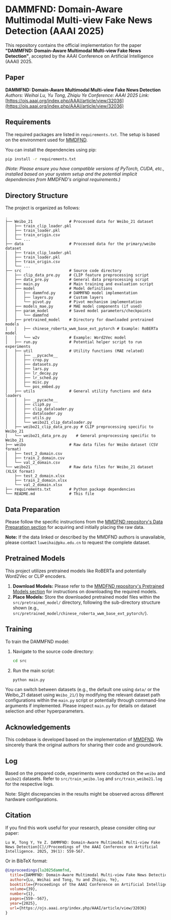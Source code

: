 # DAMMFND: Domain-Aware Multimodal Multi-view Fake News Detection (AAAI 2025)

This repository contains the official implementation for the paper **"DAMMFND: Domain-Aware Multimodal Multi-view Fake News Detection"**, accepted by the AAAI Conference on Artificial Intelligence (AAAI) 2025.

## Paper

**DAMMFND: Domain-Aware Multimodal Multi-view Fake News Detection**
*Authors: Weihai Lu, Yu Tong, Zhiqiu Ye*
*Conference: AAAI 2025*
*Link:* [https://ojs.aaai.org/index.php/AAAI/article/view/32036](https://ojs.aaai.org/index.php/AAAI/article/view/32036)

## Requirements

The required packages are listed in `requirements.txt`. The setup is based on the environment used for [MMDFND](https://github.com/yutchina/MMDFND/tree/main).

You can install the dependencies using pip:
```bash
pip install -r requirements.txt
```
*(Note: Please ensure you have compatible versions of PyTorch, CUDA, etc., installed based on your system setup and the potential implicit dependencies from MMDFND's original requirements.)*

## Directory Structure

The project is organized as follows:

```text
.
├── Weibo_21                # Processed data for Weibo_21 dataset
│   ├── train_clip_loader.pkl
│   ├── train_loader.pkl
│   ├── train_origin.csv
│   └── ...
├── data                    # Processed data for the primary/weibo dataset 
│   ├── train_clip_loader.pkl
│   ├── train_loader.pkl
│   ├── train_origin.csv
│   └── ...
├── src                     # Source code directory
│   ├── clip_data_pre.py    # CLIP feature preprocessing script
│   ├── data_pre.py         # General data preprocessing script
│   ├── main.py             # Main training and evaluation script
│   ├── model               # Model definitions
│   │   ├── dammfnd.py      # DAMMFND model implementation
│   │   ├── layers.py       # Custom layers
│   │   └── pivot.py        # Pivot mechanism implementation
│   ├── models_mae.py       # MAE model components (if used)
│   ├── param_model         # Saved model parameters/checkpoints
│   │   └── dammfnd
│   ├── pretrained_model    # Directory for downloaded pretrained models
│   │   ├── chinese_roberta_wwm_base_ext_pytorch # Example: RoBERTa model
│   │   └── w2v             # Example: Word2Vec model
│   ├── run.py              # Potential helper script to run experiments
│   ├── util                # Utility functions (MAE related)
│   │   ├── __pycache__
│   │   ├── crop.py
│   │   ├── datasets.py
│   │   ├── lars.py
│   │   ├── lr_decay.py
│   │   ├── lr_sched.py
│   │   ├── misc.py
│   │   └── pos_embed.py
│   ├── utils               # General utility functions and data loaders
│   │   ├── __pycache__
│   │   ├── clip9.py
│   │   ├── clip_dataloader.py
│   │   ├── dataloader.py
│   │   ├── utils.py
│   │   └── weibo21_clip_dataloader.py
│   ├── weibo21_clip_data_pre.py # CLIP preprocessing specific to Weibo_21
│   └── weibo21_data_pre.py    # General preprocessing specific to Weibo_21
├── weibo                   # Raw data files for Weibo dataset (CSV format)
│   ├── test_2_domain.csv
│   ├── train_2_domain.csv
│   └── val_2_domain.csv
└── weibo21                 # Raw data files for Weibo_21 dataset (XLSX format)
    ├── test_2_domain.xlsx
    ├── train_2_domain.xlsx
    └── val_2_domain.xlsx
├── requirements.txt        # Python package dependencies
└── README.md               # This file
```

## Data Preparation

Please follow the specific instructions from the [MMDFND repository's Data Preparation section](https://github.com/yutchina/MMDFND/tree/main#data-preparation) for acquiring and initially placing the raw data.

**Note:** If the data linked or described by the MMDFND authors is unavailable, please contact `luweihai@pku.edu.cn` to request the complete dataset.

## Pretrained Models

This project utilizes pretrained models like RoBERTa and potentially Word2Vec or CLIP encoders.

1.  **Download Models:** Please refer to the [MMDFND repository's Pretrained Models section](https://github.com/yutchina/MMDFND/tree/main#pretrained-models) for instructions on downloading the required models.
2.  **Place Models:** Store the downloaded pretrained model files within the `src/pretrained_model/` directory, following the sub-directory structure shown (e.g., `src/pretrained_model/chinese_roberta_wwm_base_ext_pytorch/`).

## Training

To train the DAMMFND model:

1.  Navigate to the source code directory:
    ```bash
    cd src
    ```
2.  Run the main script:
    ```bash
    python main.py
    ```

You can switch between datasets (e.g., the default one using `data/` or the Weibo_21 dataset using `Weibo_21/`) by modifying the relevant dataset path configurations within the `main.py` script or potentially through command-line arguments if implemented. Please inspect `main.py` for details on dataset selection and other hyperparameters.

## Acknowledgements

This codebase is developed based on the implementation of [MMDFND](https://github.com/yutchina/MMDFND/tree/main). We sincerely thank the original authors for sharing their code and groundwork.

## Log
Based on the prepared code, experiments were conducted on the `weibo` and `weibo21` datasets. Refer to `src/train_weibo.log` and `src/train_weibo21.log` for the respective logs.

Note: Slight discrepancies in the results might be observed across different hardware configurations.


## Citation

If you find this work useful for your research, please consider citing our paper:

```
Lu W, Tong Y, Ye Z. DAMMFND: Domain-Aware Multimodal Multi-view Fake News Detection[C]//Proceedings of the AAAI Conference on Artificial Intelligence. 2025, 39(1): 559-567.
```

Or in BibTeX format:

```bibtex
@inproceedings{lu2025dammfnd,
  title={DAMMFND: Domain-Aware Multimodal Multi-view Fake News Detection},
  author={Lu, Weihai and Tong, Yu and Zhiqiu, Ye},
  booktitle={Proceedings of the AAAI Conference on Artificial Intelligence},
  volume={39},
  number={1},
  pages={559--567},
  year={2025},
  url={https://ojs.aaai.org/index.php/AAAI/article/view/32036}
}
```

